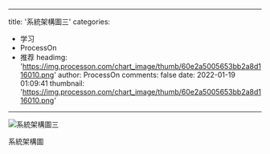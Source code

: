 
---
title: '系統架構圖三'
categories: 
 - 学习
 - ProcessOn
 - 推荐
headimg: 'https://img.processon.com/chart_image/thumb/60e2a5005653bb2a8d116010.png'
author: ProcessOn
comments: false
date: 2022-01-19 01:09:41
thumbnail: 'https://img.processon.com/chart_image/thumb/60e2a5005653bb2a8d116010.png'
---

<div>   
<img class="thumb" alt="系統架構圖三" src="https://img.processon.com/chart_image/thumb/60e2a5005653bb2a8d116010.png" referrerpolicy="no-referrer">
<p>系統架構圖</p>  
</div>
            